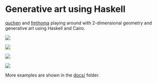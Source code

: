 # Generative art using Haskell

[quchen](https://github.com/quchen) and [fmthoma](https://github.com/fmthoma)
playing around with 2-dimensional geometry and generative art using Haskell and
Cairo.

![](showcases/haskell_logo_billard.png)

![](showcases/haskell_logo_triangles.png)

![](showcases/haskell_logo_voronoi.png)

![](showcases/vector_fields.png)

More examples are shown in the [docs/](docs/README.md) folder.
